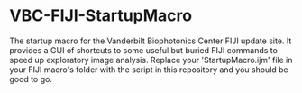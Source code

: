 # VBC-FIJI-StartupMacro
The startup macro for the Vanderbilt Biophotonics Center FIJI update site. It provides a GUI of shortcuts to some useful but buried FIJI commands to speed up exploratory image  analysis. Replace your 'StartupMacro.ijm' file in your FIJI macro's folder with the script in this repository and you should be good to go. 
